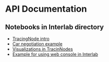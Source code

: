 # API Documentation

## Notebooks in Interlab directory

* [TracingNode intro](https://github.com/acsresearch/interlab/blob/main/notebooks/tracing_intro.ipynb)
* [Car negotiation example](https://github.com/acsresearch/interlab/blob/main/notebooks/car_negotiation.ipynb)
* [Visualizations in TracinNodes](https://github.com/acsresearch/interlab/blob/main/notebooks/visualization.ipynb)
* [Example for using web console in Interlab](https://github.com/acsresearch/interlab/blob/main/notebooks/console.ipynb)